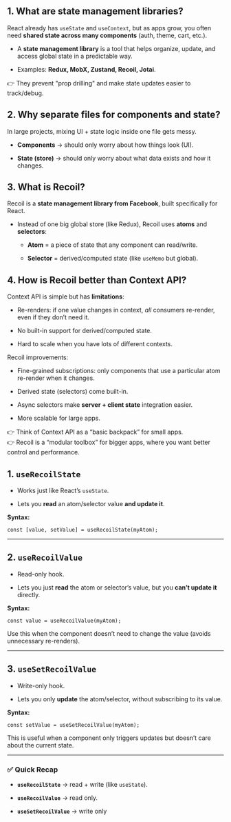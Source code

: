 ## 1. **What are state management libraries?**

React already has `useState` and `useContext`, but as apps grow, you often need **shared state across many components** (auth, theme, cart, etc.).

-   A **state management library** is a tool that helps organize, update, and access global state in a predictable way.
    
-   Examples: **Redux, MobX, Zustand, Recoil, Jotai**.
    

👉 They prevent "prop drilling" and make state updates easier to track/debug.



## 2. **Why separate files for components and state?**

In large projects, mixing UI + state logic inside one file gets messy.

-   **Components** → should only worry about how things look (UI).
    
-   **State (store)** → should only worry about what data exists and how it changes.

## 3. **What is Recoil?**

Recoil is a **state management library from Facebook**, built specifically for React.

-   Instead of one big global store (like Redux), Recoil uses **atoms** and **selectors**:
    
    -   **Atom** = a piece of state that any component can read/write.
        
    -   **Selector** = derived/computed state (like `useMemo` but global).

## 4. **How is Recoil better than Context API?**

Context API is simple but has **limitations**:

-   Re-renders: if one value changes in context, _all_ consumers re-render, even if they don’t need it.
    
-   No built-in support for derived/computed state.
    
-   Hard to scale when you have lots of different contexts.
    

Recoil improvements:

-   Fine-grained subscriptions: only components that use a particular atom re-render when it changes.
    
-   Derived state (selectors) come built-in.
    
-   Async selectors make **server + client state** integration easier.
    
-   More scalable for large apps.
    

👉 Think of Context API as a “basic backpack” for small apps.  
👉 Recoil is a “modular toolbox” for bigger apps, where you want better control and performance.






## 1. **`useRecoilState`**

-   Works just like React’s `useState`.
    
-   Lets you **read** an atom/selector value **and update it**.
    

**Syntax:**

`const [value, setValue] = useRecoilState(myAtom);` 




----------

## 2. **`useRecoilValue`**

-   Read-only hook.
    
-   Lets you just **read** the atom or selector’s value, but you **can’t update it** directly.
    

**Syntax:**

`const value = useRecoilValue(myAtom);` 


Use this when the component doesn’t need to change the value (avoids unnecessary re-renders).

----------

## 3. **`useSetRecoilValue`**

-   Write-only hook.
    
-   Lets you only **update** the atom/selector, without subscribing to its value.
    

**Syntax:**

`const setValue = useSetRecoilValue(myAtom);` 




This is useful when a component only triggers updates but doesn’t care about the current state.

----------

### ✅ Quick Recap

-   **`useRecoilState`** → read + write (like `useState`).
    
-   **`useRecoilValue`** → read only.
    
-   **`useSetRecoilValue`** → write only